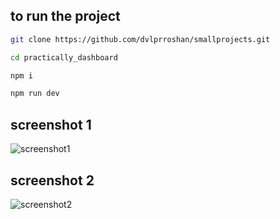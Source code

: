 ## to run the project 

```bash
git clone https://github.com/dvlprroshan/smallprojects.git
```

```bash
cd practically_dashboard
```

```bash
npm i
```

```bash
npm run dev
```


## screenshot 1
![screenshot1](https://user-images.githubusercontent.com/71259972/154852772-34fd397f-10e0-49d5-80c1-011ed3ca3595.png)

## screenshot 2
![screenshot2](https://user-images.githubusercontent.com/71259972/154852793-9b6559cf-06fc-4db2-8deb-9d7171bd7d61.png)
